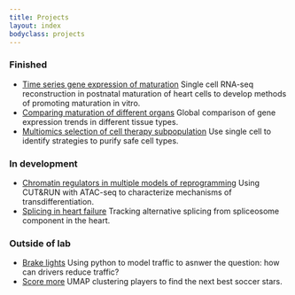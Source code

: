 ```yaml
---
title: Projects
layout: index
bodyclass: projects
---
```


### Finished

* [Time series gene expression of maturation](http://github.com/smurph50) <span>Single cell RNA-seq reconstruction in postnatal maturation of heart cells to develop methods of promoting maturation in vitro.</span>
* [Comparing maturation of different organs](http://github.com/smurph50)  <span>Global comparison of gene expression trends in different tissue types.</span>
* [Multiomics selection of cell therapy subpopulation](http://github.com/smurph50)  <span>Use single cell to identify strategies to purify safe cell types.</span>

### In development

* [Chromatin regulators in multiple models of reprogramming](http://github.com/smurph50) <span>Using CUT&RUN with ATAC-seq to characterize mechanisms of transdifferentiation.</span>
* [Splicing in heart failure](http://github.com/smurph50) <span>Tracking alternative splicing from spliceosome component in the heart.</span>

### Outside of lab

* [Brake lights](http://github.com/smurph50) <span>Using python to model traffic to asnwer the question: how can drivers reduce traffic?</span>
* [Score more](http://github.com/smurph50) <span>UMAP clustering players to find the next best soccer stars.</span>
